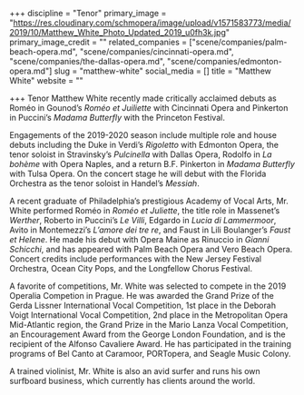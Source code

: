 +++
discipline = "Tenor"
primary_image = "https://res.cloudinary.com/schmopera/image/upload/v1571583773/media/2019/10/Matthew_White_Photo_Updated_2019_u0fh3k.jpg"
primary_image_credit = ""
related_companies = ["scene/companies/palm-beach-opera.md", "scene/companies/cincinnati-opera.md", "scene/companies/the-dallas-opera.md", "scene/companies/edmonton-opera.md"]
slug = "matthew-white"
social_media = []
title = "Matthew White"
website = ""

+++
Tenor Matthew White recently made critically acclaimed debuts as Roméo in Gounod’s _Roméo et Juiliette_ with Cincinnati Opera and Pinkerton in Puccini’s _Madama Butterfly_ with the Princeton Festival.

Engagements of the 2019-2020 season include multiple role and house debuts including the Duke in Verdi’s _Rigoletto_ with Edmonton Opera, the tenor soloist in Stravinsky’s _Pulcinella_ with Dallas Opera, Rodolfo in _La bohème_ with Opera Naples, and a return B.F. Pinkerton in _Madama Butterfly_ with Tulsa Opera. On the concert stage he will debut with the Florida Orchestra as the tenor soloist in Handel’s _Messiah_.

A recent graduate of Philadelphia’s prestigious Academy of Vocal Arts, Mr. White performed Roméo in _Roméo et Juliette_, the title role in Massenet’s _Werther_, Roberto in Puccini’s _Le Villi_, Edgardo in _Lucia di Lammermoor_, Avito in Montemezzi’s _L’amore dei tre re_, and Faust in Lili Boulanger’s _Faust et Helene_. He made his debut with Opera Maine as Rinuccio in _Gianni Schicchi_, and has appeared with Palm Beach Opera and Vero Beach Opera. Concert credits include performances with the New Jersey Festival Orchestra, Ocean City Pops, and the Longfellow Chorus Festival.

A favorite of competitions, Mr. White was selected to compete in the 2019 Operalia Competion in Prague. He was awarded the Grand Prize of the Gerda Lissner International Vocal Competition, 1st place in the Deborah Voigt International Vocal Competition, 2nd place in the Metropolitan Opera Mid-Atlantic region, the Grand Prize in the Mario Lanza Vocal Competition, an Encouragement Award from the George London Foundation, and is the recipient of the Alfonso Cavaliere Award. He has participated in the training programs of Bel Canto at Caramoor, PORTopera, and Seagle Music Colony.

A trained violinist, Mr. White is also an avid surfer and runs his own surfboard business, which currently has clients around the world.